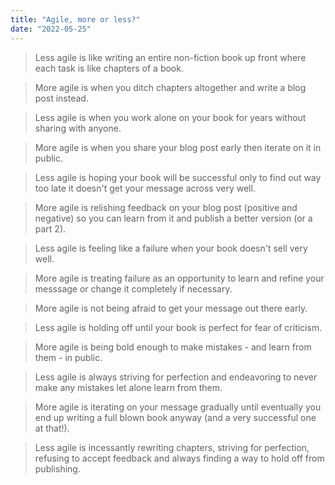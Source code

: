 ```yaml
---
title: "Agile, more or less?"
date: "2022-05-25"
---
```


> Less agile is like writing an entire non-fiction book up front where each task is like chapters of a book.

> More agile is when you ditch chapters altogether and write a blog post instead.

> Less agile is when you work alone on your book for years without sharing with anyone.

> More agile is when you share your blog post early then iterate on it in public.

> Less agile is hoping your book will be successful only to find out way too late it doesn't get your message across very well.

> More agile is relishing feedback on your blog post (positive and negative) so you can learn from it and publish a better version (or a part 2).

> Less agile is feeling like a failure when your book doesn't sell very well.

> More agile is treating failure as an opportunity to learn and refine your messsage or change it completely if necessary.

> More agile is not being afraid to get your message out there early.

> Less agile is holding off until your book is perfect for fear of criticism.

> More agile is being bold enough to make mistakes - and learn from them - in public.

> Less agile is always striving for perfection and endeavoring to never make any mistakes let alone learn from them.

> More agile is iterating on your message gradually until eventually you end up writing a full blown book anyway (and a very successful one at that!).

> Less agile is incessantly rewriting chapters, striving for perfection, refusing to accept feedback and always finding a way to hold off from publishing.
